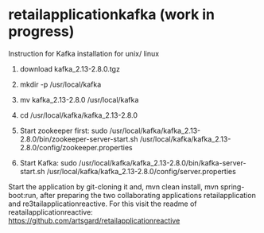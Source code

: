 # retailapplicationkafka (work in progress)

Instruction for Kafka installation for unix/ linux

1) download kafka_2.13-2.8.0.tgz
2) mkdir -p /usr/local/kafka
3) mv kafka_2.13-2.8.0 /usr/local/kafka
4) cd /usr/local/kafka/kafka_2.13-2.8.0
5) Start zookeeper first: sudo /usr/local/kafka/kafka_2.13-2.8.0/bin/zookeeper-server-start.sh /usr/local/kafka/kafka_2.13-2.8.0/config/zookeeper.properties

6) Start Kafka: sudo /usr/local/kafka/kafka_2.13-2.8.0/bin/kafka-server-start.sh /usr/local/kafka/kafka_2.13-2.8.0/config/server.properties

Start the application by git-cloning it and, mvn clean install, mvn spring-boot:run, after preparing the two collaborating applications retailapplication and re3tailapplicationreactive. For this visit the readme of reatailapplicationreactive: https://github.com/artsgard/retailapplicationreactive

